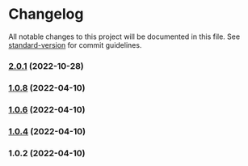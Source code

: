 # Changelog

All notable changes to this project will be documented in this file. See [standard-version](https://github.com/conventional-changelog/standard-version) for commit guidelines.

### [2.0.1](https://github.com/raed667/opensky-api/compare/v1.0.8...v2.0.1) (2022-10-28)

### [1.0.8](https://github.com/raed667/opensky-api/compare/v1.0.6...v1.0.8) (2022-04-10)

### [1.0.6](https://github.com/raed667/opensky-api/compare/v1.0.4...v1.0.6) (2022-04-10)

### [1.0.4](https://github.com/raed667/opensky-api/compare/v1.0.2...v1.0.4) (2022-04-10)

### 1.0.2 (2022-04-10)
